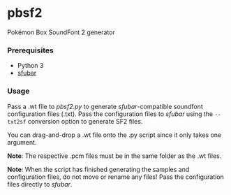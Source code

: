 # pbsf2
Pokémon Box SoundFont 2 generator

### Prerequisites
* Python 3
* <a href="https://github.com/freepats/tools/tree/master/sfubar-9">sfubar</a>

### Usage
Pass a .wt file to *pbsf2.py* to generate *sfubar*-compatible soundfont configuration files (.txt). Pass the configuration files to *sfubar* using the <code>--txt2sf</code> conversion option to generate SF2 files.

You can drag-and-drop a .wt file onto the .py script since it only takes one argument.

**Note**: The respective .pcm files must be in the same folder as the .wt files.

**Note**: When the script has finished generating the samples and configuration files, do not move or rename any files! Pass the configuration files directly to *sfubar*.
